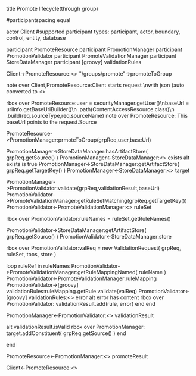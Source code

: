title Promote lifecycle(through group)

#participantspacing equal

actor Client
#supported participant types: participant, actor, boundary, control, entity, database

participant PromoteResource 
participant PromotionManager
participant PromotionValidator
participant PromoteValidationManager
participant StoreDataManager
participant [groovy] validationRules 


Client->PromoteResource:<<Request>> "/groups/promote"->promoteToGroup <grpReq>

note over Client,PromoteResource:Client starts request \nwith json (auto converted to <<GroupPromoteRequest>>


rbox over PromoteResource:user = securityManager.getUser()\nbaseUrl = uriInfo.getBaseUriBuilder()\n          .path(ContentAccessResource.class)\n          .build(req.sourceType,req.sourceName)
note over PromoteResource: This baseUrl points to the request.Source

PromoteResource->PromotionManager:prmoteToGroup(grpReq,user,baseUrl)


PromotionManager->StoreDataManager:hasArtifactStore( grpReq.getSource() )
PromotionManager<-StoreDataManager:<<boolean>> exists
alt exists is true
PromotionManager->StoreDataManager:getArtifactStore( grpReq.getTargetKey() )
PromotionManager<-StoreDataManager:<<Group>> target




PromotionManager->PromotionValidator:validate(grpReq,validationResult,baseUrl)
PromotionValidator->PromoteValidationManager:getRuleSetMatching(grpReq.getTargetKey())
PromotionValidator<-PromoteValidationManager:<<ValidationRuleSet>> ruleSet

rbox over PromotionValidator:ruleNames = ruleSet.getRuleNames()

PromotionValidator->StoreDataManager:getArtifactStore( grpReq.getSource() )
PromotionValidator<-StoreDataManager:store

rbox over PromotionValidator:valReq = new ValidationRequest( grpReq, ruleSet, toos, store )

loop ruleRef in ruleNames
PromotionValidator->PromoteValidationManager:getRuleMappingNamed( ruleName )
PromotionValidator<-PromoteValidationManager:ruleMapping
PromotionValidator->[groovy] validationRules:ruleMapping.getRule.validate(valReq)
PromotionValidator<-[groovy] validationRules:<<String>> error
  alt error has content
  rbox over PromotionValidator: validationResult.add(rule, error)
  end
end



PromotionManager<-PromotionValidator:<<ValidaionResult>> validationResult

alt validationResult.isValid
rbox over PromotionManager: target.addConstituent( grpReq.getSource() )
end

end


PromoteResource<-PromotionManager:<<PathsPromoteResult>> promoteResult


Client<-PromoteResource:<<Response>>
